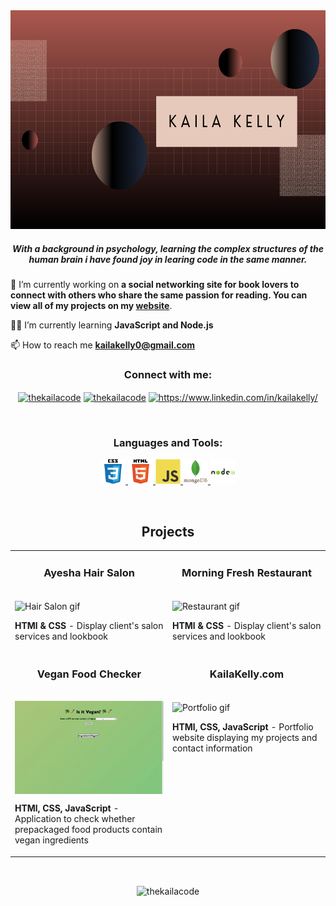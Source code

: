 <img src="assets/KailaKelly.png" width="100%" height="350px">
<br/>
<h5 align="center">With a background in psychology, learning the complex structures of the human brain i have found joy in learing code in the same manner. </h5>

<!--<p align="center"> <a href="https://twitter.com/thekailacode" target="blank"><img src="https://img.shields.io/twitter/follow/thekailacode?logo=twitter&style=for-the-badge" alt="thekailacode" /></a> </p>-->

🔭 I’m currently working on **a social networking site for book lovers to connect with others who share the same passion for reading. You can view all of my projects on my [website](kailakelly.netlify.app)**.

👨‍💻 I’m currently learning **JavaScript and Node.js**

📫 How to reach me **kailakelly0@gmail.com**

 <h3 align="center">Connect with me:</h3>
<p align="center">
<a href="https://codepen.io/thekailacode" target="blank"><img align="center" src="https://raw.githubusercontent.com/rahuldkjain/github-profile-readme-generator/master/src/images/icons/Social/codepen.svg" alt="thekailacode" height="30" width="40" /></a>
<a href="https://twitter.com/thekailacode" target="blank"><img align="center" src="https://raw.githubusercontent.com/rahuldkjain/github-profile-readme-generator/master/src/images/icons/Social/twitter.svg" alt="thekailacode" height="30" width="40" /></a>
<a href="https://linkedin.com/in/https://www.linkedin.com/in/kailakelly/" target="blank"><img align="center" src="https://raw.githubusercontent.com/rahuldkjain/github-profile-readme-generator/master/src/images/icons/Social/linked-in-alt.svg" alt="https://www.linkedin.com/in/kailakelly/" height="30" width="40" /></a>
</p>

<br/>

<h3 align="center">Languages and Tools:</h3>
<p align="center"> <a href="https://www.w3schools.com/css/" target="_blank" rel="noreferrer"> <img src="https://raw.githubusercontent.com/devicons/devicon/master/icons/css3/css3-original-wordmark.svg" alt="css3" width="40" height="40"/> </a> <a href="https://www.w3.org/html/" target="_blank" rel="noreferrer"> <img src="https://raw.githubusercontent.com/devicons/devicon/master/icons/html5/html5-original-wordmark.svg" alt="html5" width="40" height="40"/> </a> <a href="https://developer.mozilla.org/en-US/docs/Web/JavaScript" target="_blank" rel="noreferrer"> <img src="https://raw.githubusercontent.com/devicons/devicon/master/icons/javascript/javascript-original.svg" alt="javascript" width="40" height="40"/> </a> <a href="https://www.mongodb.com/" target="_blank" rel="noreferrer"> <img src="https://raw.githubusercontent.com/devicons/devicon/master/icons/mongodb/mongodb-original-wordmark.svg" alt="mongodb" width="40" height="40"/> </a> <a href="https://nodejs.org" target="_blank" rel="noreferrer"> <img src="https://raw.githubusercontent.com/devicons/devicon/master/icons/nodejs/nodejs-original-wordmark.svg" alt="nodejs" width="40" height="40"/> </a> </p>
<br />

<h2 align="center">Projects</h2>

<table>
 <tr>
  
  <td width="50%" valign="top">
   <h3 align="center">Ayesha Hair Salon</h3>
   <br />
   <img src="assets/ezgif.com-gif-maker.gif" width="100%"  alt="Hair Salon gif" align="center"/>
   <br />
<p><strong>HTMl & CSS</strong> - Display client's salon services and lookbook</p>
  </td>
  
  <td width="50%" valign="top">
   <h3 align="center">Morning Fresh Restaurant</h3>
   <br />
   <img src="assets/ezgif.com-gif-maker2.gif" width="100%"  alt="Restaurant gif" align="center"/>
   <br />
<p><strong>HTMl & CSS</strong> - Display client's salon services and lookbook</p>
  </td>
  
 </tr>
 
 <tr>
  <td width="50%" valign="top">
   <h3 align="center">Vegan Food Checker</h3>
   <br />
  <img src="assets/ezgif.com-gif-maker4.gif" width="100%"  alt="Portfolio gif" align="center"/>
   <br />
<p><strong>HTMl, CSS, JavaScript</strong> - Application to check whether prepackaged food products contain vegan ingredients</p>
  </td>
  
<td width="50%" valign="top">
   <h3 align="center">KailaKelly.com</h3>
   <br />
  <img src="assets/ezgif.com-gif-maker3.gif" width="100%"  alt="Portfolio gif" align="center"/>
   <br />
<p><strong>HTMl, CSS, JavaScript</strong> - Portfolio website displaying my projects and contact information</p>
  </td>
  
 </tr>
 
 </table>

<br>


<p align="center"><img align="center" src="https://github-readme-streak-stats.herokuapp.com/?user=thekailacode&" alt="thekailacode" /></p>

